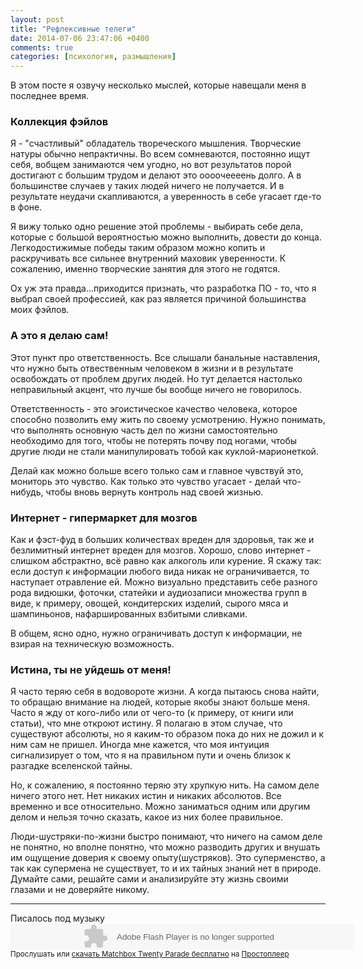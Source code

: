 ```yaml
---
layout: post
title: "Рефлексивные телеги"
date: 2014-07-06 23:47:06 +0400
comments: true
categories: [психология, размышления] 
---
```

В этом посте я озвучу несколько мыслей, которые навещали меня в последнее время.

### Коллекция фэйлов

Я - "счастливый" обладатель твореческого мышления. Творческие натуры обычно непрактичны. Во всем сомневаются, постоянно ищут себя, вобщем занимаются чем угодно, но вот результатов порой достигают с большим трудом и делают это оооочеееень долго. А в большинстве случаев у таких людей ничего не получается. И в результате неудачи скапливаются, а уверенность в себе угасает где-то в фоне.

Я вижу только одно решение этой проблемы - выбирать себе дела, которые с большой вероятностью можно выполнить, довести до конца. Легкодостижимые победы таким образом можно копить и раскручивать все сильнее внутренний маховик уверенности. К сожалению, именно творческие занятия для этого не годятся. 

Ох уж эта правда...приходится признать, что разработка ПО - то, что я выбрал своей профессией, как раз является причиной большинства моих фэйлов.

### А это я делаю сам!

Этот пункт про ответственность. Все слышали банальные наставления, что нужно быть отвественным человеком в жизни и в результате освобождать от проблем других людей. Но тут делается настолько неправильный акцент, что лучше бы вообще ничего не говорилось.

Ответственность - это эгоистическое качество человека, которое способно позволить ему жить по своему усмотрению. Нужно понимать, что выполнять основную часть дел по жизни самостоятельно необходимо для того, чтобы не потерять почву под ногами, чтобы другие люди не стали манипулировать тобой как куклой-марионеткой. 

Делай как можно больше всего только сам и главное чувствуй это, мониторь это чувство. Как только это чувство угасает - делай что-нибудь, чтобы вновь вернуть контроль над своей жизнью.

### Интернет - гипермаркет для мозгов

Как и фэст-фуд в больших количествах вреден для здоровья, так же и безлимитный интернет вреден для мозгов. Хорошо, слово интернет - слишком абстрактно, всё равно как алкоголь или курение. Я скажу так: если доступ к информации любого вида никак не ограничивается, то наступает отравление ей. Можно визуально представить себе разного рода видюшки, фоточки, статейки и аудиозаписи множества групп в виде, к примеру, овощей, кондитерских изделий, сырого мяса и шампиньонов, нафаршированных взбитыми сливками.

В общем, ясно одно, нужно ограничивать доступ к информации, не взирая на техническую возможность. 

### Истина, ты не уйдешь от меня!

Я часто теряю себя в водовороте жизни. А когда пытаюсь снова найти, то обращаю внимание на людей, которые якобы знают больше меня. Часто я жду от кого-либо или от чего-то (к примеру, от книги или статьи), что мне откроют истину. Я полагаю в этом случае, что существуют абсолюты, но я каким-то образом пока до них не дожил и к ним сам не пришел. Иногда мне кажется, что моя интуиция сигнализирует о том, что я на правильном пути и очень близок к разгадке вселенской тайны.

Но, к сожалению, я постоянно теряю эту хрупкую нить. На самом деле ничего этого нет. Нет никаких истин и никаких абсолютов. Все временно и все относительно. Можно заниматься одним или другим делом и нельзя точно сказать, какое из них более правильное.

Люди-шустряки-по-жизни быстро понимают, что ничего на самом деле не понятно, но вполне понятно, что можно разводить других и внушать им ощущение доверия к своему опыту(шустряков). Это суперменство, а так как супермена не существует, то и их тайных знаний нет в природе. Думайте сами, решайте сами и анализируйте эту жизнь своими глазами и не доверяйте никому.

<hr>
Писалось под музыку
<object width="550" height="42"><param name="movie" value="http://embed.pleer.com/track?id=B3azasB4h6ttmB104a"></param><embed src="http://embed.pleer.com/track?id=B3azasB4h6ttmB104a" type="application/x-shockwave-flash" width="550" height="42"></embed></object> <br> <small>Прослушать или <a href="http://pleer.com/tracks/5551156varp" target="_blank">скачать Matchbox Twenty Parade бесплатно</a> на <a href="http://pleer.com/" target="_blank">Простоплеер</a></small>